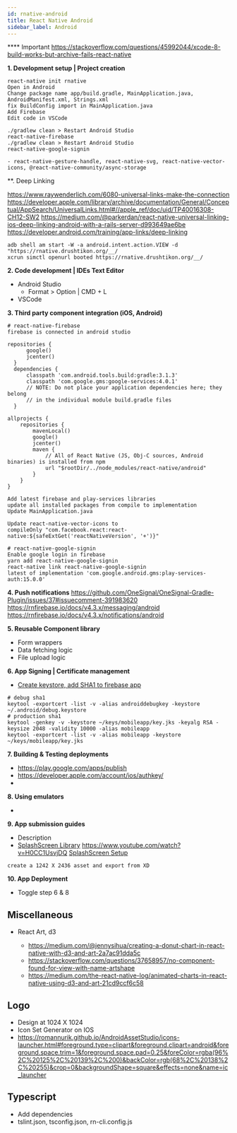 ```yaml
---
id: rnative-android
title: React Native Android
sidebar_label: Android
---
```


\*\*\*\* Important
https://stackoverflow.com/questions/45992044/xcode-8-build-works-but-archive-fails-react-native

**1. Development setup | Project creation**

```
react-native init rnative
Open in Android
Change package name app/build.gradle, MainApplication.java, AndroidManifest.xml, Strings.xml
fix BuildConfig import in MainApplication.java
Add Firebase
Edit code in VSCode
```

```
./gradlew clean > Restart Android Studio
react-native-firebase
./gradlew clean > Restart Android Studio
react-native-google-signin

- react-native-gesture-handle, react-native-svg, react-native-vector-icons, @react-native-community/async-storage
```

\*\*. Deep Linking

https://www.raywenderlich.com/6080-universal-links-make-the-connection
https://developer.apple.com/library/archive/documentation/General/Conceptual/AppSearch/UniversalLinks.html#//apple_ref/doc/uid/TP40016308-CH12-SW2
https://medium.com/@parkerdan/react-native-universal-linking-ios-deep-linking-android-with-a-rails-server-d993649ae6be
https://developer.android.com/training/app-links/deep-linking

```
adb shell am start -W -a android.intent.action.VIEW -d "https://rnative.drushtikon.org/__/
xcrun simctl openurl booted https://rnative.drushtikon.org/__/
```

**2. Code development | IDEs Text Editor**

- Android Studio
  - Format > Option | CMD + L
- VSCode

**3. Third party component integration (iOS, Android)**

```
# react-native-firebase
firebase is connected in android studio

repositories {
      google()
      jcenter()
  }
  dependencies {
      classpath 'com.android.tools.build:gradle:3.1.3'
      classpath 'com.google.gms:google-services:4.0.1'
      // NOTE: Do not place your application dependencies here; they belong
      // in the individual module build.gradle files
  }

allprojects {
    repositories {
        mavenLocal()
        google()
        jcenter()
        maven {
            // All of React Native (JS, Obj-C sources, Android binaries) is installed from npm
            url "$rootDir/../node_modules/react-native/android"
        }
    }
}

Add latest firebase and play-services libraries
update all installed packages from compile to implementation
Update MainApplication.java

Update react-native-vector-icons to
compileOnly "com.facebook.react:react-native:${safeExtGet('reactNativeVersion', '+')}"
```

```
# react-native-google-signin
Enable google login in firebase
yarn add react-native-google-signin
react-native link react-native-google-signin
latest of implementation 'com.google.android.gms:play-services-auth:15.0.0'
```

**4. Push notifications**
https://github.com/OneSignal/OneSignal-Gradle-Plugin/issues/37#issuecomment-391983620
https://rnfirebase.io/docs/v4.3.x/messaging/android
https://rnfirebase.io/docs/v4.3.x/notifications/android

**5. Reusable Component library**

- Form wrappers
- Data fetching logic
- File upload logic

**6. App Signing | Certificate management**

- [Create keystore, add SHA1 to firebase app](https://flutter.io/android-release/)

```
# debug sha1
keytool -exportcert -list -v -alias androiddebugkey -keystore ~/.android/debug.keystore
# production sha1
keytool -genkey -v -keystore ~/keys/mobileapp/key.jks -keyalg RSA -keysize 2048 -validity 10000 -alias mobileapp
keytool -exportcert -list -v -alias mobileapp -keystore ~/keys/mobileapp/key.jks
```

**7. Building & Testing deployments**

- https://play.google.com/apps/publish
- https://developer.apple.com/account/ios/authkey/
-

**8. Using emulators**

-

**9. App submission guides**

- Description
- [SplashScreen Library](https://github.com/crazycodeboy/react-native-splash-screen)
  https://www.youtube.com/watch?v=H0CC1UsvjDQ
  [SplashScreen Setup](https://medium.com/handlebar-labs/how-to-add-a-splash-screen-to-a-react-native-app-ios-and-android-30a3cec835ae)

```
create a 1242 X 2436 asset and export from XD
```

**10. App Deployment**

- Toggle step 6 & 8

## Miscellaneous

- React Art, d3

  - https://medium.com/@jennysihua/creating-a-donut-chart-in-react-native-with-d3-and-art-2a7ac91dda5c
  - https://stackoverflow.com/questions/37658957/no-component-found-for-view-with-name-artshape
  - https://medium.com/the-react-native-log/animated-charts-in-react-native-using-d3-and-art-21cd9ccf6c58

## Logo

- Design at 1024 X 1024
- Icon Set Generator on IOS
- https://romannurik.github.io/AndroidAssetStudio/icons-launcher.html#foreground.type=clipart&foreground.clipart=android&foreground.space.trim=1&foreground.space.pad=0.25&foreColor=rgba(96%2C%20125%2C%20139%2C%200)&backColor=rgb(68%2C%20138%2C%20255)&crop=0&backgroundShape=square&effects=none&name=ic_launcher

## Typescript

- Add dependencies
- tslint.json, tsconfig.json, rn-cli.config.js
